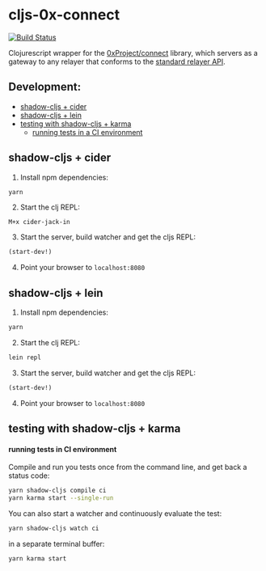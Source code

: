 # cljs-0x-connect

[![Build Status](https://travis-ci.org/district0x/cljs-0x-connect.svg?branch=master)](https://travis-ci.org/district0x/cljs-0x-connect)

Clojurescript wrapper for the [0xProject/connect](https://github.com/0xProject/0x-monorepo/tree/development/packages/connect) library, which servers as a gateway to any relayer that conforms to the [standard relayer API](https://github.com/0xProject/standard-relayer-api).

## Development:

- [shadow-cljs + cider](#cider)
- [shadow-cljs + lein](#lein)
- [testing with shadow-cljs + karma](#karma)
  - [running tests in a CI environment](#ci)

## <a name="cider">shadow-cljs + cider

1) Install npm dependencies:

```bash
yarn
```

2) Start the clj REPL:

```emacs
M+x cider-jack-in
```

3) Start the server, build watcher and get the cljs REPL:

```clojure
(start-dev!)
```

4) Point your browser to `localhost:8080`

## <a name="lein">shadow-cljs + lein

1) Install npm dependencies:

```bash
yarn
```

2) Start the clj REPL:

```bash
lein repl
```

3) Start the server, build watcher and get the cljs REPL:

```clojure
(start-dev!)
```

4) Point your browser to `localhost:8080`

## <a name="karma">testing with shadow-cljs + karma

#### <a name="ci"> running tests in CI environment

Compile and run you tests once from the command line, and get back a status code:

```bash
yarn shadow-cljs compile ci
yarn karma start --single-run
```

You can also start a watcher and continuously evaluate the test:

```bash
yarn shadow-cljs watch ci
```

in a separate terminal buffer:

```bash
yarn karma start
```
